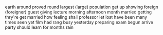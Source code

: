 earth
around
proved
round
largest (large)
population
get up
showing
foreign  (foreigner)
guest
giving
lecture
morning
afternoon
month
married
getting
thry're
get married
how
feeling
shall
professor
let
lost
have been
many times
seen
yet
film
had
rang
busy
yesterday
preparing
exam
begun
arrive
party
should
learn
for months
rain















